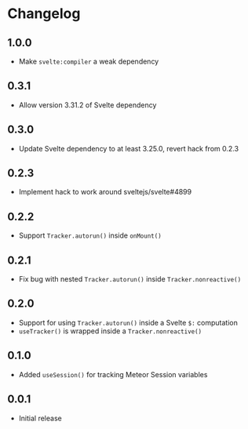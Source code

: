 # Changelog

## 1.0.0
- Make `svelte:compiler` a weak dependency

## 0.3.1
- Allow version 3.31.2 of Svelte dependency

## 0.3.0
- Update Svelte dependency to at least 3.25.0, revert hack from 0.2.3

## 0.2.3
- Implement hack to work around sveltejs/svelte#4899

## 0.2.2
- Support `Tracker.autorun()` inside `onMount()`

## 0.2.1
- Fix bug with nested `Tracker.autorun()` inside `Tracker.nonreactive()`

## 0.2.0
- Support for using `Tracker.autorun()` inside a Svelte `$:` computation
- `useTracker()` is wrapped inside a `Tracker.nonreactive()`

## 0.1.0
- Added `useSession()` for tracking Meteor Session variables

## 0.0.1
- Initial release
